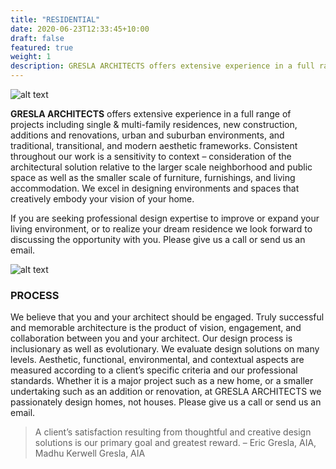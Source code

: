 ```yaml
---
title: "RESIDENTIAL"
date: 2020-06-23T12:33:45+10:00
draft: false
featured: true
weight: 1
description: GRESLA ARCHITECTS offers extensive experience in a full range of projects including single & multi-family residences, new construction, additions and renovations, urban and suburban environments, and traditional, transitional, and modern aesthetic frameworks.
---
```


![alt text](/img/practice_shots/r2.jpg)

**GRESLA ARCHITECTS** offers extensive experience in a full range of projects including single & multi-family residences, new construction, additions and renovations, urban and suburban environments, and traditional, transitional, and modern aesthetic frameworks. Consistent throughout our work is a sensitivity to context – consideration of the architectural solution relative to the larger scale neighborhood and public space as well as the smaller scale of furniture, furnishings, and living accommodation. We excel in designing environments and spaces that creatively embody your vision of your home.

If you are seeking professional design expertise to improve or expand your living environment, or to realize your dream residence we look forward to discussing the opportunity with you. Please give us a call or send us an email.

![alt text](/img/practice_shots/r1.jpg)

### PROCESS
We believe that you and your architect should be engaged. Truly successful and memorable architecture is the product of vision, engagement, and collaboration between you and your architect. Our design process is inclusionary as well as evolutionary. We evaluate design solutions on many levels. Aesthetic, functional, environmental, and contextual aspects are measured according to a client’s specific criteria and our professional standards.  Whether it is a major project such as a new home, or a smaller undertaking such as an addition or renovation, at GRESLA ARCHITECTS we passionately design homes, not houses. Please give us a call or send us an email.

> A client’s satisfaction resulting from thoughtful and creative design solutions is our primary goal and greatest reward.
– Eric Gresla, AIA, Madhu Kerwell Gresla, AIA

